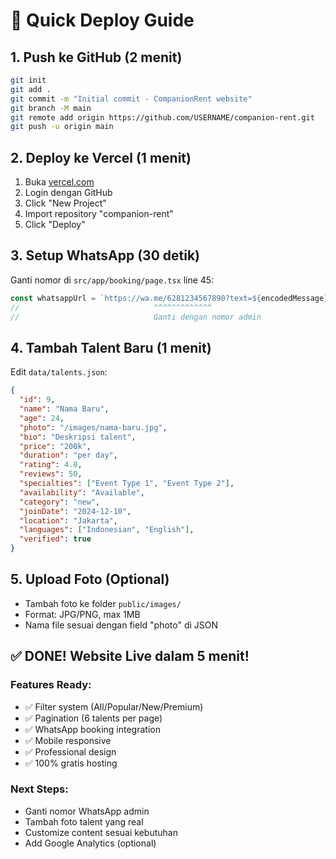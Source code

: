 # 🚀 Quick Deploy Guide

## 1. Push ke GitHub (2 menit)
```bash
git init
git add .
git commit -m "Initial commit - CompanionRent website"
git branch -M main
git remote add origin https://github.com/USERNAME/companion-rent.git
git push -u origin main
```

## 2. Deploy ke Vercel (1 menit)
1. Buka [vercel.com](https://vercel.com)
2. Login dengan GitHub
3. Click "New Project"
4. Import repository "companion-rent"
5. Click "Deploy"

## 3. Setup WhatsApp (30 detik)
Ganti nomor di `src/app/booking/page.tsx` line 45:
```javascript
const whatsappUrl = `https://wa.me/6281234567890?text=${encodedMessage}`
//                              ^^^^^^^^^^^^^ 
//                              Ganti dengan nomor admin
```

## 4. Tambah Talent Baru (1 menit)
Edit `data/talents.json`:
```json
{
  "id": 9,
  "name": "Nama Baru",
  "age": 24,
  "photo": "/images/nama-baru.jpg",
  "bio": "Deskripsi talent",
  "price": "200k",
  "duration": "per day",
  "rating": 4.8,
  "reviews": 50,
  "specialties": ["Event Type 1", "Event Type 2"],
  "availability": "Available",
  "category": "new",
  "joinDate": "2024-12-10",
  "location": "Jakarta",
  "languages": ["Indonesian", "English"],
  "verified": true
}
```

## 5. Upload Foto (Optional)
- Tambah foto ke folder `public/images/`
- Format: JPG/PNG, max 1MB
- Nama file sesuai dengan field "photo" di JSON

## ✅ DONE! Website Live dalam 5 menit!

### Features Ready:
- ✅ Filter system (All/Popular/New/Premium)
- ✅ Pagination (6 talents per page)
- ✅ WhatsApp booking integration
- ✅ Mobile responsive
- ✅ Professional design
- ✅ 100% gratis hosting

### Next Steps:
- Ganti nomor WhatsApp admin
- Tambah foto talent yang real
- Customize content sesuai kebutuhan
- Add Google Analytics (optional)
